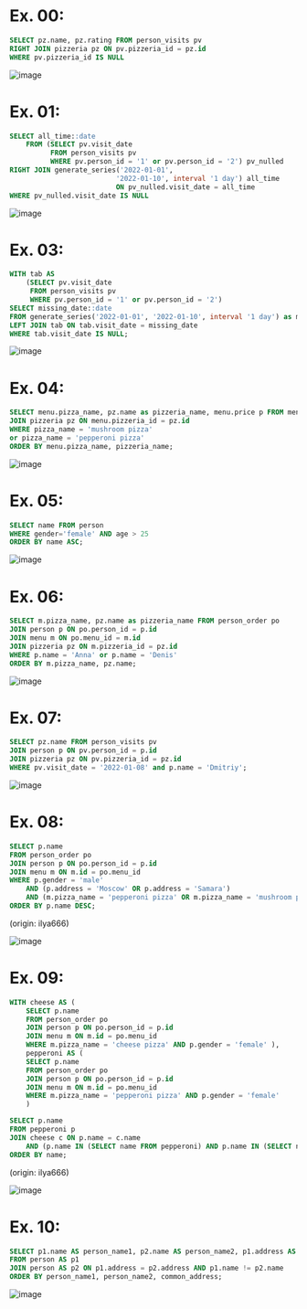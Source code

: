 # Ex. 00:

```sql
SELECT pz.name, pz.rating FROM person_visits pv
RIGHT JOIN pizzeria pz ON pv.pizzeria_id = pz.id
WHERE pv.pizzeria_id IS NULL
```
![image](https://github.com/benvito/sql_training/assets/72844642/89136690-548c-4953-a545-24ad0cf21513)

# Ex. 01:

```sql
SELECT all_time::date
	FROM (SELECT pv.visit_date 
		  FROM person_visits pv
		  WHERE pv.person_id = '1' or pv.person_id = '2') pv_nulled
RIGHT JOIN generate_series('2022-01-01',
						  '2022-01-10', interval '1 day') all_time 
						  ON pv_nulled.visit_date = all_time
WHERE pv_nulled.visit_date IS NULL
```

![image](https://github.com/benvito/sql_training/assets/72844642/8ce337ad-360f-46fd-9c18-d2955e8149a0)

# Ex. 03:

```sql
WITH tab AS 
	(SELECT pv.visit_date 
	 FROM person_visits pv
	 WHERE pv.person_id = '1' or pv.person_id = '2')
SELECT missing_date::date
FROM generate_series('2022-01-01', '2022-01-10', interval '1 day') as missing_date 
LEFT JOIN tab ON tab.visit_date = missing_date
WHERE tab.visit_date IS NULL;
```

![image](https://github.com/benvito/sql_training/assets/72844642/bcc0c31f-fc4d-4780-a830-f0bc90d57b7a)



# Ex. 04:

```sql
SELECT menu.pizza_name, pz.name as pizzeria_name, menu.price p FROM menu
JOIN pizzeria pz ON menu.pizzeria_id = pz.id
WHERE pizza_name = 'mushroom pizza'
or pizza_name = 'pepperoni pizza'
ORDER BY menu.pizza_name, pizzeria_name;
```

![image](https://github.com/benvito/sql_training/assets/72844642/16227bba-dc5a-4d0a-81ef-35bef6b34301)


# Ex. 05:

```sql
SELECT name FROM person
WHERE gender='female' AND age > 25
ORDER BY name ASC;
```
![image](https://github.com/benvito/sql_training/assets/72844642/69436fa2-e9fe-4664-8ea1-25e8e9ed81c7)


# Ex. 06:

```sql
SELECT m.pizza_name, pz.name as pizzeria_name FROM person_order po
JOIN person p ON po.person_id = p.id
JOIN menu m ON po.menu_id = m.id
JOIN pizzeria pz ON m.pizzeria_id = pz.id
WHERE p.name = 'Anna' or p.name = 'Denis'
ORDER BY m.pizza_name, pz.name;
```

![image](https://github.com/benvito/sql_training/assets/72844642/f108ef87-4a30-4c5d-af67-d74088d975eb)


# Ex. 07:

```sql
SELECT pz.name FROM person_visits pv
JOIN person p ON pv.person_id = p.id
JOIN pizzeria pz ON pv.pizzeria_id = pz.id
WHERE pv.visit_date = '2022-01-08' and p.name = 'Dmitriy';
```

![image](https://github.com/benvito/sql_training/assets/72844642/557875e3-4518-4586-b245-17f9cf777a87)

# Ex. 08:

```sql
SELECT p.name
FROM person_order po
JOIN person p ON po.person_id = p.id
JOIN menu m ON m.id = po.menu_id
WHERE p.gender = 'male' 
	AND (p.address = 'Moscow' OR p.address = 'Samara') 
	AND (m.pizza_name = 'pepperoni pizza' OR m.pizza_name = 'mushroom pizza')
ORDER BY p.name DESC;
```
(origin: ilya666)

![image](https://github.com/benvito/sql_training/assets/72844642/91ab7632-b8a6-4cad-b6b2-e1f72bfb441f)

# Ex. 09:

```sql
WITH cheese AS (
	SELECT p.name 
	FROM person_order po 
	JOIN person p ON po.person_id = p.id 
	JOIN menu m ON m.id = po.menu_id 
	WHERE m.pizza_name = 'cheese pizza' AND p.gender = 'female' ),
	pepperoni AS (
	SELECT p.name 
	FROM person_order po 
	JOIN person p ON po.person_id = p.id 
	JOIN menu m ON m.id = po.menu_id 
	WHERE m.pizza_name = 'pepperoni pizza' AND p.gender = 'female' 
	)

SELECT p.name
FROM pepperoni p
JOIN cheese c ON p.name = c.name
	AND (p.name IN (SELECT name FROM pepperoni) AND p.name IN (SELECT name FROM cheese))
ORDER BY name;
```
(origin: ilya666)

![image](https://github.com/benvito/sql_training/assets/72844642/a3a673f7-546e-4aa7-88c0-340fcca42d3b)

# Ex. 10:

```sql
SELECT p1.name AS person_name1, p2.name AS person_name2, p1.address AS common_address
FROM person AS p1
JOIN person AS p2 ON p1.address = p2.address AND p1.name != p2.name
ORDER BY person_name1, person_name2, common_address;
```

![image](https://github.com/benvito/sql_training/assets/72844642/4da6525f-8f37-4538-a26b-2675a113beb3)

